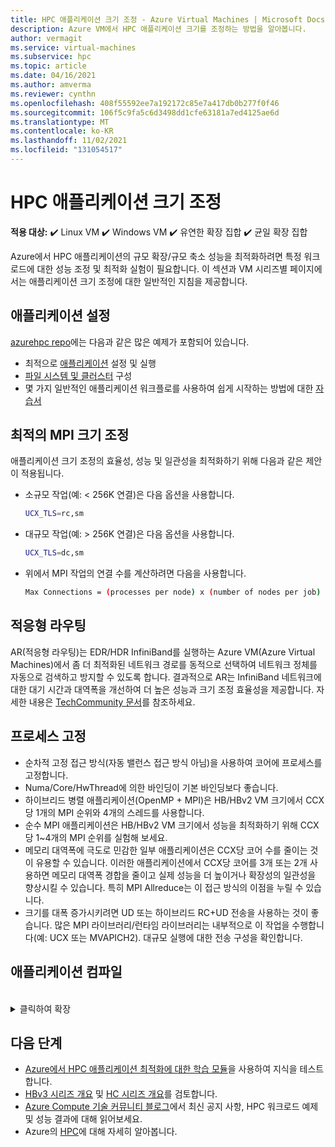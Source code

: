 ```yaml
---
title: HPC 애플리케이션 크기 조정 - Azure Virtual Machines | Microsoft Docs
description: Azure VM에서 HPC 애플리케이션 크기를 조정하는 방법을 알아봅니다.
author: vermagit
ms.service: virtual-machines
ms.subservice: hpc
ms.topic: article
ms.date: 04/16/2021
ms.author: amverma
ms.reviewer: cynthn
ms.openlocfilehash: 408f55592ee7a192172c85e7a417db0b277f0f46
ms.sourcegitcommit: 106f5c9fa5c6d3498dd1cfe63181a7ed4125ae6d
ms.translationtype: MT
ms.contentlocale: ko-KR
ms.lasthandoff: 11/02/2021
ms.locfileid: "131054517"
---
```

# <a name="scaling-hpc-applications"></a>HPC 애플리케이션 크기 조정

**적용 대상:** :heavy_check_mark: Linux VM :heavy_check_mark: Windows VM :heavy_check_mark: 유연한 확장 집합 :heavy_check_mark: 균일 확장 집합

Azure에서 HPC 애플리케이션의 규모 확장/규모 축소 성능을 최적화하려면 특정 워크로드에 대한 성능 조정 및 최적화 실험이 필요합니다. 이 섹션과 VM 시리즈별 페이지에서는 애플리케이션 크기 조정에 대한 일반적인 지침을 제공합니다.

## <a name="application-setup"></a>애플리케이션 설정
[azurehpc repo](https://github.com/Azure/azurehpc)에는 다음과 같은 많은 예제가 포함되어 있습니다.
- 최적으로 [애플리케이션](https://github.com/Azure/azurehpc/tree/master/apps) 설정 및 실행
- [파일 시스템 및 클러스터](https://github.com/Azure/azurehpc/tree/master/examples) 구성
- 몇 가지 일반적인 애플리케이션 워크플로를 사용하여 쉽게 시작하는 방법에 대한 [자습서](https://github.com/Azure/azurehpc/tree/master/tutorials)

## <a name="optimally-scaling-mpi"></a>최적의 MPI 크기 조정 

애플리케이션 크기 조정의 효율성, 성능 및 일관성을 최적화하기 위해 다음과 같은 제안이 적용됩니다.

- 소규모 작업(예: < 256K 연결)은 다음 옵션을 사용합니다.
   ```bash
   UCX_TLS=rc,sm
   ```

- 대규모 작업(예: > 256K 연결)은 다음 옵션을 사용합니다.
   ```bash
   UCX_TLS=dc,sm
   ```

- 위에서 MPI 작업의 연결 수를 계산하려면 다음을 사용합니다.
   ```bash
   Max Connections = (processes per node) x (number of nodes per job) x (number of nodes per job) 
   ```

## <a name="adaptive-routing"></a>적응형 라우팅
AR(적응형 라우팅)는 EDR/HDR InfiniBand를 실행하는 Azure VM(Azure Virtual Machines)에서 좀 더 최적화된 네트워크 경로를 동적으로 선택하여 네트워크 정체를 자동으로 검색하고 방지할 수 있도록 합니다. 결과적으로 AR는 InfiniBand 네트워크에 대한 대기 시간과 대역폭을 개선하여 더 높은 성능과 크기 조정 효율성을 제공합니다. 자세한 내용은 [TechCommunity 문서](https://techcommunity.microsoft.com/t5/azure-compute/adaptive-routing-on-azure-hpc/ba-p/1205217)를 참조하세요.

## <a name="process-pinning"></a>프로세스 고정

- 순차적 고정 접근 방식(자동 밸런스 접근 방식 아님)을 사용하여 코어에 프로세스를 고정합니다. 
- Numa/Core/HwThread에 의한 바인딩이 기본 바인딩보다 좋습니다.
- 하이브리드 병렬 애플리케이션(OpenMP + MPI)은 HB/HBv2 VM 크기에서 CCX당 1개의 MPI 순위와 4개의 스레드를 사용합니다.
- 순수 MPI 애플리케이션은 HB/HBv2 VM 크기에서 성능을 최적화하기 위해 CCX당 1~4개의 MPI 순위를 실험해 보세요.
- 메모리 대역폭에 극도로 민감한 일부 애플리케이션은 CCX당 코어 수를 줄이는 것이 유용할 수 있습니다. 이러한 애플리케이션에서 CCX당 코어를 3개 또는 2개 사용하면 메모리 대역폭 경합을 줄이고 실제 성능을 더 높이거나 확장성의 일관성을 향상시킬 수 있습니다. 특히 MPI Allreduce는 이 접근 방식의 이점을 누릴 수 있습니다.
- 크기를 대폭 증가시키려면 UD 또는 하이브리드 RC+UD 전송을 사용하는 것이 좋습니다. 많은 MPI 라이브러리/런타임 라이브러리는 내부적으로 이 작업을 수행합니다(예: UCX 또는 MVAPICH2). 대규모 실행에 대한 전송 구성을 확인합니다.

## <a name="compiling-applications"></a>애플리케이션 컴파일
<br>
<details>
<summary>클릭하여 확장</summary>

필수는 아니지만, 적절한 최적화 플래그를 사용하여 애플리케이션을 컴파일하면 HB/HC 시리즈 VM에서 최상의 확장 성능을 제공합니다.

### <a name="amd-optimizing-cc-compiler"></a>AMD 최적화 C/C++ 컴파일러

AMD 최적화 C/C++ 컴파일러(AOCC) 컴파일러 시스템은 전역 최적화, 벡터화, 절차 간 분석, 루프 변환, 코드 생성을 포함하는 높은 수준의 고급 최적화, 멀티 스레딩, 프로세서 지원 기능을 제공합니다. AOCC 컴파일러 이진은 glibc(GNU C Library) 버전 2.17 이상을 갖춘 Linux 시스템에 적합합니다. 컴파일러 제품군은 C/C++ 컴파일러(clang), Fortran 컴파일러(FLANG) 및 Fortran 프런트 엔드-Clang(Dragon Egg)으로 구성됩니다.

### <a name="clang"></a>Clang

Clang은 전처리, 구문 분석, 최적화, 코드 생성, 어셈블리 및 연결을 처리하는 C, C++ 및 Objective-C 컴파일러입니다. Clang은 `-march=znver1` 플래그를 지원하여 AMD의 Zen 기반 x86 아키텍처에서 최상의 코드 생성 및 조정을 사용할 수 있도록 합니다.

### <a name="flang"></a>FLANG

FLANG 컴파일러는 AOCC 제품군(2018년 4월에 추가됨)에 최근 추가되었으며, 현재 개발자가 다운로드/테스트할 수 있도록 사전 릴리스 중입니다. Fortran 2008을 기반으로 하는 AMD는 GitHub 버전의 FLANG(https://github.com/flang-compiler/flang) )을 확장합니다. FLANG 컴파일러는 모든 Clang 컴파일러 옵션뿐만 아니라 추가적인 FLANG 관련 컴파일러 옵션을 지원합니다.

### <a name="dragonegg"></a>DragonEgg

DragonEgg는 GCC의 최적화 프로그램 및 코드 생성기를 LLVM 프로젝트의 최적화 프로그램 및 코드 생성기로 바꾸는 GCC 플러그인입니다. AOCC와 함께 제공되는 DragonEgg는 gcc-4.8.x에서 작동하고, x86-32/x86-64 대상용으로 테스트했으며, 다양한 Linux 플랫폼에서 성공적으로 사용되었습니다.

GFortran은 GCC GIMPLE 중간 표현(IR)을 생성하는 전처리, 구문 분석 및 의미 체계 분석을 담당하는 Fortran 프로그램의 실제 프런트 엔드입니다. DragonEgg는 GFortran 컴파일 흐름에 연결되는 GNU 플러그인입니다. 이는 GNU 플러그인 API를 구현합니다. 플러그인 아키텍처를 사용하면 DragonEgg가 컴파일러 드라이버가 되어 컴파일의 여러 단계를 구동합니다.  다운로드/설치 지침을 수행한 후 다음을 사용하여 Dragon Egg를 호출할 수 있습니다. 

```bash
$ gfortran [gFortran flags] 
   -fplugin=/path/AOCC-1.2-Compiler/AOCC-1.2-     
   FortranPlugin/dragonegg.so [plugin optimization flags]     
   -c xyz.f90 $ clang -O3 -lgfortran -o xyz xyz.o $./xyz
```
   
### <a name="pgi-compiler"></a>PGI 컴파일러
PGI Community 버전 17이 AMD EPYC와 함께 작동하는 것으로 확인되었습니다. PGI 컴파일된 버전의 STREAM은 플랫폼의 전체 메모리 대역폭을 제공합니다. 최신 Community Edition 18.10(2018년 11월)도 마찬가지로 잘 작동해야 합니다. 다음은 Intel 컴파일러를 사용해 최적으로 컴파일하기 위한 샘플 CLI입니다.

```bash
pgcc $(OPTIMIZATIONS_PGI) $(STACK) -DSTREAM_ARRAY_SIZE=800000000 stream.c -o stream.pgi
```

### <a name="intel-compiler"></a>Intel 컴파일러
Intel 컴파일러 18이 AMD EPYC와 함께 작동하는 것으로 확인되었습니다. 다음은 Intel 컴파일러를 사용해 최적으로 컴파일하기 위한 샘플 CLI입니다.

```bash
icc -o stream.intel stream.c -DSTATIC -DSTREAM_ARRAY_SIZE=800000000 -mcmodel=large -shared-intel -Ofast –qopenmp
```

### <a name="gcc-compiler"></a>GCC 컴파일러 
HPC의 경우 AMD는 GCC 컴파일러 7.3 이상을 권장합니다. RHEL/CentOS 7.4에 포함된 4.8.5 등의 이전 버전은 권장되지 않습니다. GCC 7.3 이상은 HPL, HPCG, DGEMM 테스트에서 훨씬 더 높은 성능을 제공합니다.

```bash
gcc $(OPTIMIZATIONS) $(OMP) $(STACK) $(STREAM_PARAMETERS) stream.c -o stream.gcc
```
</details>

## <a name="next-steps"></a>다음 단계

- [Azure에서 HPC 애플리케이션 최적화에 대한 학습 모듈](/learn/modules/optimize-tightly-coupled-hpc-apps/)을 사용하여 지식을 테스트합니다.
- [HBv3 시리즈 개요](hbv3-series-overview.md) 및 [HC 시리즈 개요](hc-series-overview.md)를 검토합니다.
- [Azure Compute 기술 커뮤니티 블로그](https://techcommunity.microsoft.com/t5/azure-compute/bg-p/AzureCompute)에서 최신 공지 사항, HPC 워크로드 예제 및 성능 결과에 대해 읽어보세요.
- Azure의 [HPC](/azure/architecture/topics/high-performance-computing/)에 대해 자세히 알아봅니다.